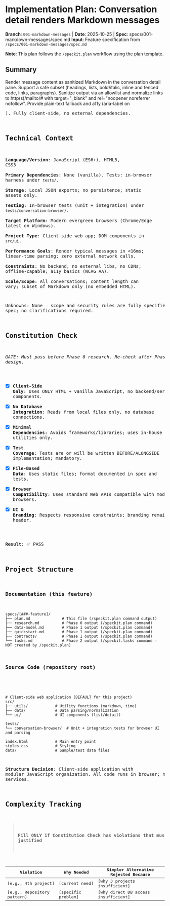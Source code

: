 # Implementation Plan: Conversation detail renders Markdown messages

**Branch**: `001-markdown-messages` | **Date**: 2025-10-25 | **Spec**: specs/001-markdown-messages/spec.md
**Input**: Feature specification from `/specs/001-markdown-messages/spec.md`

**Note**: This plan follows the `/speckit.plan` workflow using the plan template.

## Summary

Render message content as sanitized Markdown in the conversation detail pane. Support a safe subset (headings, lists, bold/italic, inline and fenced code, links, paragraphs). Sanitize output via an allowlist and normalize links to http(s)/mailto/# with target="_blank" and rel="noopener noreferrer nofollow". Provide plain-text fallback and a11y (aria-label on <pre>). Fully client-side, no external dependencies.

## Technical Context

**Language/Version**: JavaScript (ES6+), HTML5, CSS3  
**Primary Dependencies**: None (vanilla). Tests: in-browser harness under `tests/`.  
**Storage**: Local JSON exports; no persistence; static assets only.  
**Testing**: In-browser tests (unit + integration) under `tests/conversation-browser/`.  
**Target Platform**: Modern evergreen browsers (Chrome/Edge latest on Windows).  
**Project Type**: Client-side web app; DOM components in `src/ui`.  
**Performance Goals**: Render typical messages in <16ms; linear-time parsing; zero external network calls.  
**Constraints**: No backend, no external libs, no CDNs; offline-capable; a11y basics (WCAG AA).  
**Scale/Scope**: All conversations; content length can vary; subset of Markdown only (no embedded HTML).

Unknowns: None — scope and security rules are fully specified in spec; no clarifications required.

## Constitution Check

*GATE: Must pass before Phase 0 research. Re-check after Phase 1 design.*

- [x] **Client-Side Only**: Uses ONLY HTML + vanilla JavaScript, no backend/server components.
- [x] **No Database Integration**: Reads from local files only, no database connections.
- [x] **Minimal Dependencies**: Avoids frameworks/libraries; uses in-house utilities only.
- [x] **Test Coverage**: Tests are or will be written BEFORE/ALONGSIDE implementation; mandatory.
- [x] **File-Based Data**: Uses static files; format documented in spec and tests.
- [x] **Browser Compatibility**: Uses standard Web APIs compatible with modern browsers.
- [x] **UI & Branding**: Respects responsive constraints; branding remains in header.

**Result**: ✅ PASS

## Project Structure

### Documentation (this feature)

```text
specs/[###-feature]/
├── plan.md              # This file (/speckit.plan command output)
├── research.md          # Phase 0 output (/speckit.plan command)
├── data-model.md        # Phase 1 output (/speckit.plan command)
├── quickstart.md        # Phase 1 output (/speckit.plan command)
├── contracts/           # Phase 1 output (/speckit.plan command)
└── tasks.md             # Phase 2 output (/speckit.tasks command - NOT created by /speckit.plan)
```

### Source Code (repository root)
<!--
  ACTION REQUIRED: Replace the placeholder tree below with the concrete layout
  for this feature. Delete unused options and expand the chosen structure with
  real paths (e.g., apps/admin, packages/something). The delivered plan must
  not include Option labels.
-->

```text
# Client-side web application (DEFAULT for this project)
src/
├── utils/            # Utility functions (markdown, time)
├── data/             # Data parsing/normalization
└── ui/               # UI components (list/detail)

tests/
└── conversation-browser/  # Unit + integration tests for browser UI and parsing

index.html            # Main entry point
styles.css            # Styling
data/                 # Sample/test data files
```

**Structure Decision**: Client-side application with modular JavaScript organization.
All code runs in browser; no backend services.

## Complexity Tracking

> **Fill ONLY if Constitution Check has violations that must be justified**

| Violation | Why Needed | Simpler Alternative Rejected Because |
|-----------|------------|-------------------------------------|
| [e.g., 4th project] | [current need] | [why 3 projects insufficient] |
| [e.g., Repository pattern] | [specific problem] | [why direct DB access insufficient] |
